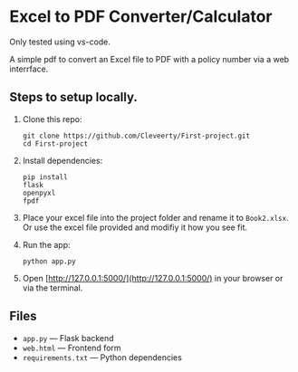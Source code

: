 # Excel to PDF Converter/Calculator

Only tested using vs-code.

A simple pdf to convert an Excel file to PDF with a policy number via a web interrface.

## Steps to setup locally.

1. Clone this repo:
   ```
   git clone https://github.com/Cleveerty/First-project.git
   cd First-project
   ```

2. Install dependencies:
   ```
   pip install
   flask
   openpyxl
   fpdf
   ```

3. Place your excel file into the project folder and rename it to `Book2.xlsx`. Or use the excel file provided and modifiy it how you see fit.

4. Run the app:
   ```
   python app.py
   ```

5. Open [http://127.0.0.1:5000/](http://127.0.0.1:5000/) in your browser or via the terminal.

## Files

- `app.py` — Flask backend
- `web.html` — Frontend form
- `requirements.txt` — Python dependencies
